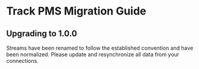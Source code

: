 # Track PMS Migration Guide

## Upgrading to 1.0.0

Streams have been renamed to follow the established convention and have been normalized. Please update and resynchronize all data from your connections.
